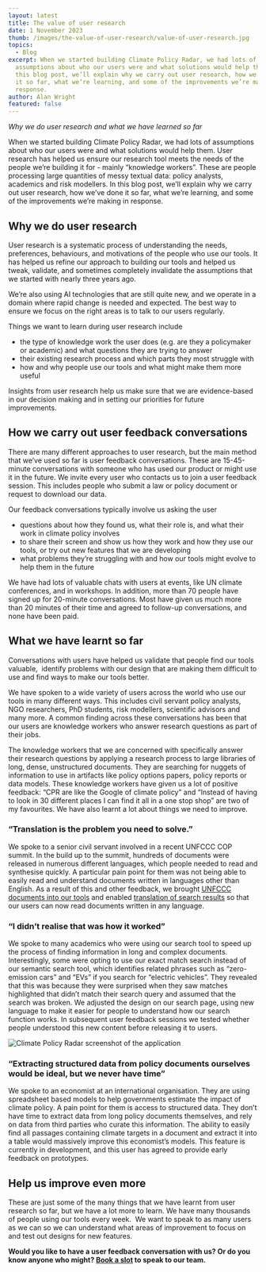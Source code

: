 ```yaml
---
layout: latest
title: The value of user research
date: 1 November 2023
thumb: /images/the-value-of-user-research/value-of-user-research.jpg
topics:
  - Blog
excerpt: When we started building Climate Policy Radar, we had lots of
  assumptions about who our users were and what solutions would help them. In
  this blog post, we’ll explain why we carry out user research, how we’ve done
  it so far, what we’re learning, and some of the improvements we’re making in
  response.
author: Alan Wright
featured: false
---
```

*Why we do user research and what we have learned so far*

When we started building Climate Policy Radar, we had lots of assumptions about who our users were and what solutions would help them. User research has helped us ensure our research tool meets the needs of the people we’re building it for - mainly “knowledge workers”. These are people processing large quantities of messy textual data: policy analysts, academics and risk modellers. In this blog post, we’ll explain why we carry out user research, how we’ve done it so far, what we’re learning, and some of the improvements we’re making in response.

## Why we do user research

User research is a systematic process of understanding the needs, preferences, behaviours, and motivations of the people who use our tools. It has helped us refine our approach to building our tools and helped us tweak, validate, and sometimes completely invalidate the assumptions that we started with nearly three years ago.

We’re also using AI technologies that are still quite new, and we operate in a domain where rapid change is needed and expected. The best way to ensure we focus on the right areas is to talk to our users regularly.

Things we want to learn during user research include

* the type of knowledge work the user does (e.g. are they a policymaker or academic) and what questions they are trying to answer 
* their existing research process and which parts they most struggle with 
* how and why people use our tools and what might make them more useful

Insights from user research help us make sure that we are evidence-based in our decision making and in setting our priorities for future improvements.  

## How we carry out user feedback conversations

There are many different approaches to user research, but the main method that we’ve used so far is user feedback conversations. These are 15-45-minute conversations with someone who has used our product or might use it in the future. We invite every user who contacts us to join a user feedback session. This includes people who submit a law or policy document or request to download our data.

Our feedback conversations typically involve us asking the user

* questions about how they found us, what their role is, and what their work in climate policy involves
* to share their screen and show us how they work and how they use our tools, or try out new features that we are developing
* what problems they’re struggling with and how our tools might evolve to help them in the future

We have had lots of valuable chats with users at events, like UN climate conferences, and in workshops. In addition, more than 70 people have signed up for 20-minute conversations. Most have given us much more than 20 minutes of their time and agreed to follow-up conversations, and none have been paid. 

## What we have learnt so far

Conversations with users have helped us validate that people find our tools valuable,  identify problems with our design that are making them difficult to use and find ways to make our tools better. 

We have spoken to a wide variety of users across the world who use our tools in many different ways. This includes civil servant policy analysts, NGO researchers, PhD students, risk modellers, scientific advisors and many more. A common finding across these conversations has been that our users are knowledge workers who answer research questions as part of their jobs.

The knowledge workers that we are concerned with specifically answer their research questions by applying a research process to large libraries of long, dense, unstructured documents. They are searching for nuggets of information to use in artifacts like policy options papers, policy reports or data models. These knowledge workers have given us a lot of positive feedback: “CPR are like the Google of climate policy” and “Instead of having to look in 30 different places I can find it all in a one stop shop” are two of my favourites. We have also learnt a lot about things we need to improve.

### “Translation is the problem you need to solve.”

We spoke to a senior civil servant involved in a recent UNFCCC COP summit. In the build up to the summit, hundreds of documents were released in numerous different languages, which people needed to read and synthesise quickly. A particular pain point for them was not being able to easily read and understand documents written in languages other than English. As a result of this and other feedback, we brought [UNFCCC documents into our tools](https://climatepolicyradar.org/latest/using-augmented-intelligence-to-support-the-un-global-stocktake) and enabled [translation of search results](https://climatepolicyradar.org/latest/new-feature-english-translation-of-climate-law-and-policy) so that our users can now read documents written in any language.

### “I didn’t realise that was how it worked”

We spoke to many academics who were using our search tool to speed up the process of finding information in long and complex documents. Interestingly, some were opting to use our exact match search instead of our semantic search tool, which identifies related phrases such as “zero-emission cars” and “EVs” if you search for “electric vehicles”. They revealed that this was because they were surprised when they saw matches highlighted that didn’t match their search query and assumed that the search was broken. We adjusted the design on our search page, using new language to make it easier for people to understand how our search function works. In subsequent user feedback sessions we tested whether people understood this new content before releasing it to users.

![Climate Policy Radar screenshot of the application](/images/the-value-of-user-research/screenshot-2023-11-01-at-10.53.08.png "Climate Policy Radar application")

### “Extracting structured data from policy documents ourselves would be ideal, but we never have time”

We spoke to an economist at an international organisation. They are using spreadsheet based models to help governments estimate the impact of climate policy. A pain point for them is access to structured data. They don’t have time to extract data from long policy documents themselves, and rely on data from third parties who curate this information. The ability to easily find all passages containing climate targets in a document and extract it into a table would massively improve this economist’s models. This feature is currently in development, and this user has agreed to provide early feedback on prototypes.  

## Help us improve even more

These are just some of the many things that we have learnt from user research so far, but we have a lot more to learn. We have many thousands of people using our tools every week.  We want to speak to as many users as we can so we can understand what areas of improvement to focus on and test out designs for new features.

**Would you like to have a user feedback conversation with us? Or do you know anyone who might? [Book a slot](https://calendly.com/alan-climate-policy-radar/feedback-conversation) to speak to our team.**